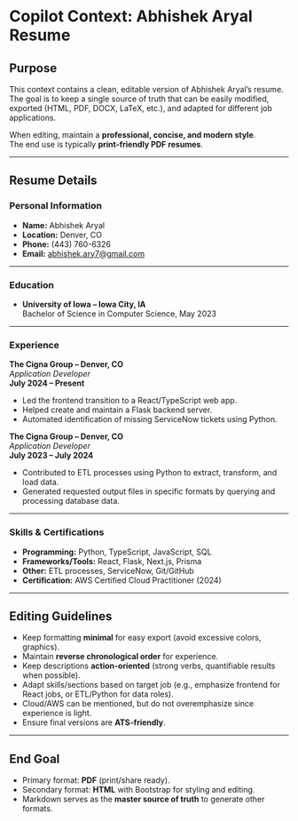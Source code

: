 # Copilot Context: Abhishek Aryal Resume

## Purpose
This context contains a clean, editable version of Abhishek Aryal’s resume.  
The goal is to keep a single source of truth that can be easily modified, exported (HTML, PDF, DOCX, LaTeX, etc.), and adapted for different job applications.  

When editing, maintain a **professional, concise, and modern style**.  
The end use is typically **print-friendly PDF resumes**.  

---

## Resume Details

### Personal Information
- **Name:** Abhishek Aryal  
- **Location:** Denver, CO  
- **Phone:** (443) 760-6326  
- **Email:** abhishek.ary7@gmail.com  

---

### Education
- **University of Iowa – Iowa City, IA**  
  Bachelor of Science in Computer Science, May 2023  

---

### Experience
**The Cigna Group – Denver, CO**  
*Application Developer*  
**July 2024 – Present**  
- Led the frontend transition to a React/TypeScript web app.  
- Helped create and maintain a Flask backend server.  
- Automated identification of missing ServiceNow tickets using Python.  

**The Cigna Group – Denver, CO**  
*Application Developer*  
**July 2023 – July 2024**  
- Contributed to ETL processes using Python to extract, transform, and load data.  
- Generated requested output files in specific formats by querying and processing database data.  

---

### Skills & Certifications
- **Programming:** Python, TypeScript, JavaScript, SQL  
- **Frameworks/Tools:** React, Flask, Next.js, Prisma  
- **Other:** ETL processes, ServiceNow, Git/GitHub  
- **Certification:** AWS Certified Cloud Practitioner (2024)  

---

## Editing Guidelines
- Keep formatting **minimal** for easy export (avoid excessive colors, graphics).  
- Maintain **reverse chronological order** for experience.  
- Keep descriptions **action-oriented** (strong verbs, quantifiable results when possible).  
- Adapt skills/sections based on target job (e.g., emphasize frontend for React jobs, or ETL/Python for data roles).  
- Cloud/AWS can be mentioned, but do not overemphasize since experience is light.  
- Ensure final versions are **ATS-friendly**.  

---

## End Goal
- Primary format: **PDF** (print/share ready).  
- Secondary format: **HTML** with Bootstrap for styling and editing.  
- Markdown serves as the **master source of truth** to generate other formats.  
